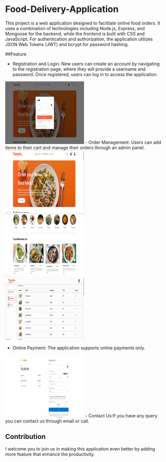# Food-Delivery-Application

This project is a web application designed to facilitate online food orders. It uses a combination of technologies including Node.js, Express, and Mongoose for the backend, while the frontend is built with CSS and JavaScript.
For authentication and authorization, the application utilizes JSON Web Tokens (JWT) and bcrypt for password hashing.

##Feature

- Registration and Login: New users can create an account by navigating to the registration page, where they will provide a username and password. Once registered, users can log in to access the application.
<img src="Images%20of%20Food%20Delivery/Login_Page.png" alt="Image 1" width="50%" height="200" style="display;">
- Order Management: Users can add items to their cart and manage their orders through an admin panel.

<img src="Images%20of%20Food%20Delivery/front_page.png" alt="Image 1" width="50%" height="200" style="display;">
<img src="Images%20of%20Food%20Delivery/menu_section.png" alt="Image 1" width="50%" height="200" style="display;">
<img src="Images%20of%20Food%20Delivery/admin_panel.png" alt="Image 1" width="50%" height="200" style="display;">

- Online Payment: The application supports online payments only.
<img src="Images%20of%20Food%20Delivery/Payment_Integration.png" alt="Image 1" width="50%" height="200" style="display;">
- Contact Us:If you have any query you can contact us through email or call.

## Contribution
I welcome you to join us in making this application even better by adding more feature that enhance the productivity.


